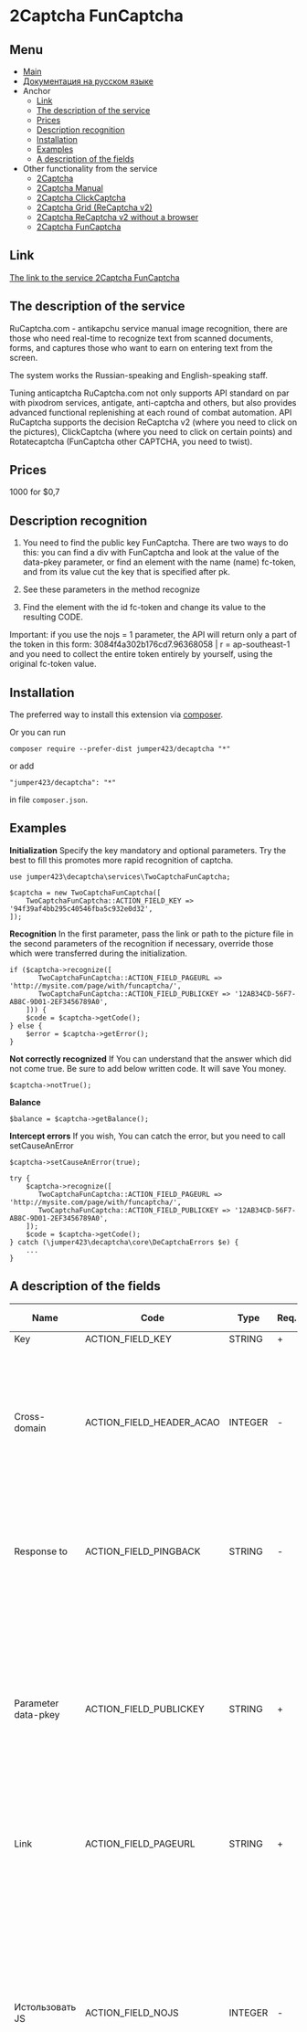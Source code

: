 2Captcha FunCaptcha
==============
Menu
--------------
+ [Main](../docs/README-en.md)
+ [Документация на русском языке](../docs/TwoCaptchaFunCaptcha-ru.md)
+ Anchor
  + [Link](#link)
  + [The description of the service](#the-description-of-the-service)
  + [Prices](#prices)
  + [Description recognition](#description-recognition)
  + [Installation](#installation)
  + [Examples](#examples)
  + [A description of the fields](#a-description-of-the-fields)
+ Other functionality from the service
  + [2Captcha](../docs/TwoCaptcha-en.md)
  + [2Captcha Manual](../docs/TwoCaptchaInstruction-en.md)
  + [2Captcha ClickCaptcha](../docs/TwoCaptchaClick-en.md)
  + [2Captcha Grid (ReCaptcha v2)](../docs/TwoCaptchaGrid-en.md)
  + [2Captcha ReCaptcha v2 without a browser](../docs/TwoCaptchaReCaptcha-en.md)
  + [2Captcha FunCaptcha](../docs/TwoCaptchaFunCaptcha-en.md)


Link
--------------
[The link to the service 2Captcha FunCaptcha](http://infoblog1.ru/goto/2captcha)

The description of the service
--------------
RuCaptcha.com - antikapchu service manual image recognition, there are those who need real-time to recognize text from scanned documents, forms, and captures those who want to earn on entering text from the screen.

The system works the Russian-speaking and English-speaking staff.

Tuning anticaptcha RuCaptcha.com not only supports API standard on par with pixodrom services, antigate, anti-captcha and others, but also provides advanced functional replenishing at each round of combat automation. API RuCaptcha supports the decision ReCaptcha v2 (where you need to click on the pictures), ClickCaptcha (where you need to click on certain points) and Rotatecaptcha (FunCaptcha other CAPTCHA, you need to twist).

Prices
--------------
1000 for $0,7

Description recognition
--------------
1) You need to find the public key FunCaptcha. There are two ways to do this: you can find a div with FunCaptcha and look at the value of the data-pkey parameter, or find an element with the name (name) fc-token, and from its value cut the key that is specified after pk.

2) See these parameters in the method recognize

3) Find the element with the id fc-token and change its value to the resulting CODE.

Important: if you use the nojs = 1 parameter, the API will return only a part of the token in this form: 3084f4a302b176cd7.96368058 | r = ap-southeast-1 and you need to collect the entire token entirely by yourself, using the original fc-token value.

Installation
--------------
The preferred way to install this extension via [composer](http://getcomposer.org/download/).

Or you can run
```
composer require --prefer-dist jumper423/decaptcha "*"
```
or add
```
"jumper423/decaptcha": "*"
```
in file `composer.json`.


Examples
--------------
__Initialization__
Specify the key mandatory and optional parameters. Try the best to fill this promotes more rapid recognition of captcha.
```
use jumper423\decaptcha\services\TwoCaptchaFunCaptcha;

$captcha = new TwoCaptchaFunCaptcha([
    TwoCaptchaFunCaptcha::ACTION_FIELD_KEY => '94f39af4bb295c40546fba5c932e0d32',
]);
```
__Recognition__
In the first parameter, pass the link or path to the picture file in the second parameters of the recognition if necessary, override those which were transferred during the initialization.
```
if ($captcha->recognize([
       TwoCaptchaFunCaptcha::ACTION_FIELD_PAGEURL => 'http://mysite.com/page/with/funcaptcha/',
       TwoCaptchaFunCaptcha::ACTION_FIELD_PUBLICKEY => '12AB34CD-56F7-AB8C-9D01-2EF3456789A0',
    ])) {
    $code = $captcha->getCode();
} else {
    $error = $captcha->getError();
}
```
__Not correctly recognized__
If You can understand that the answer which did not come true. Be sure to add below written code. It will save You money.
```
$captcha->notTrue();
```
__Balance__
```
$balance = $captcha->getBalance();
```
__Intercept errors__
If you wish, You can catch the error, but you need to call setCauseAnError
```
$captcha->setCauseAnError(true);

try {
    $captcha->recognize([
       TwoCaptchaFunCaptcha::ACTION_FIELD_PAGEURL => 'http://mysite.com/page/with/funcaptcha/',
       TwoCaptchaFunCaptcha::ACTION_FIELD_PUBLICKEY => '12AB34CD-56F7-AB8C-9D01-2EF3456789A0',
    ]);
    $code = $captcha->getCode();
} catch (\jumper423\decaptcha\core\DeCaptchaErrors $e) {
    ...
}
```


A description of the fields
--------------
 Name | Code | Type | Req. | By def. | Possible values | Description 
 --- | --- | --- | --- | --- | --- | --- 
 Key | ACTION_FIELD_KEY | STRING | + |  |  | Key account |
 Cross-domain | ACTION_FIELD_HEADER_ACAO | INTEGER | - | 0 | 0 - the default value; 1 - in.php will transfer Access-Control-Allow-Origin: * parameter in response header | Need for cross-domain AJAX requests in browser-based applications. |
 Response to | ACTION_FIELD_PINGBACK | STRING | - |  |  | Note to server, after recognizing the image, you need to send a reply to the specified address. |
 Parameter data-pkey | ACTION_FIELD_PUBLICKEY | STRING | + |  |  | Find a div with FunCaptcha and look at the value of the data-pkey parameter, or find an element with the name (name) fc-token, and cut the key from its value after the pk |
 Link | ACTION_FIELD_PAGEURL | STRING | + |  |  | The address of the page where the captcha is solved. |
 Истользовать JS | ACTION_FIELD_NOJS | INTEGER | - | 0 |  | Tells us to solve FunCaptcha with javascript turned off. It can be used in case the normal method for some reason does not work. Important: keep in mind that in this case we will return only part of the token. The above is what to do in this case. |
 User-Agent browser | ACTION_FIELD_USERAGENT | STRING | - |  |  | User-Agent browser used in emulation. You must use the signature modern browser, otherwise Google will return an error requiring you to upgrade your browser. |
 The proxy address | ACTION_FIELD_RECAPTCHA | STRING | - |  |  | IP address of the proxy ipv4/ipv6. |
 The proxy type | ACTION_FIELD_PROXYTYPE | STRING | - |  |  | The proxy type (http, socks4, ...) |

